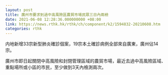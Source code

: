 ```yaml
---
layout: post
title: 廣州市要求到過中高風險區農貿市場民眾三日內兩檢
date: 2021-06-08 12:28:36.000000000 +08:00
link: https://news.rthk.hk/rthk/ch/component/k2/1594832-20210608.htm
categories: rthk
---
```


内地新增33宗新型肺炎確診個案，19宗本土確診病例全部來自廣東，廣州佔14宗。

廣州市即日起關閉中高風險和封閉管理區域的農貿市場，最近去過中高風險區域、重點場所或小區的市民，至少做到3天內檢測兩次。
